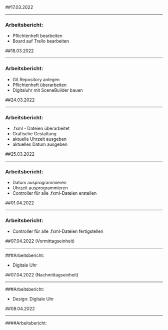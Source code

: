 ##17.03.2022
___
### Arbeitsbericht:
- Pflichtenheft bearbeiten
- Board auf Trello bearbeiten

##18.03.2022
___
### Arbeitsbericht:
- Git Repository anlegen
- Pflichtenheft überarbeiten
- Digitaluhr mit SceneBuilder bauen

##24.03.2022
___
### Arbeitsbericht:
- .fxml - Dateien überarbeitet
- Grafische Gestaltung
- aktuelle Uhrzeit ausgeben
- aktuelles Datum ausgeben

##25.03.2022
___
### Arbeitsbericht:
- Datum ausprogrammieren
- Uhrzeit ausprogrammieren
- Controller für alle .fxml-Dateien erstellen

##01.04.2022
___
### Arbeitsbericht:
- Controller für alle .fxml-Dateien fertigstellen


##07.04.2022 (Vormittagseinheit)
___

###Arbeitsbericht:
- Digitale Uhr

##07.04.2022 (Nachmittagseinheit)
___

###Arbeitsbericht:
- Design: Digitale Uhr

##08.04.2022
___
####Arbeitsbericht: